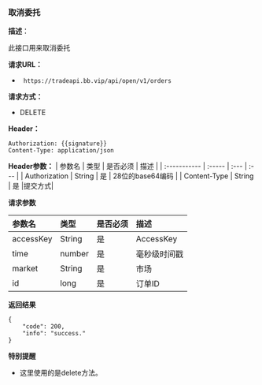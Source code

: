 ### 取消委托

**描述**：

此接口用来取消委托

**请求URL：** 

- ` https://tradeapi.bb.vip/api/open/v1/orders`


**请求方式：**

- DELETE

**Header：**
```
Authorization: {{signature}}
Content-Type: application/json
```

**Header参数：**
| 参数名          | 类型     | 是否必须 | 描述   |
| :----------- | :----- | :--- | :--- |
| Authorization | String | 是    | 28位的base64编码 |
| Content-Type | String | 是 |提交方式|

**请求参数**


| 参数名          | 类型     | 是否必须 | 描述   |
| :----------- | :----- | :--- | :--- |
| accessKey | String | 是    | AccessKey |
| time | number | 是 | 毫秒级时间戳 |
| market | String | 是    | 市场 |
| id | long | 是    | 订单ID |


**返回结果**

```
{
	"code": 200,
	"info": "success."
}
```

**特别提醒**

- 这里使用的是delete方法。